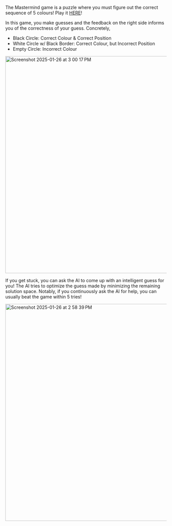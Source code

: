 The Mastermind game is a puzzle where you must figure out the correct sequence of 5 colours! Play it [HERE](https://mastermind-game-gamma.vercel.app/)!

In this game, you make guesses and the feedback on the right side informs you of the correctness of your guess. Concretely,
- Black Circle: Correct Colour & Correct Position
- White Circle w/ Black Border: Correct Colour, but Incorrect Position
- Empty Circle: Incorrect Colour

<img width="678" alt="Screenshot 2025-01-26 at 3 00 17 PM" src="https://github.com/user-attachments/assets/52f4842a-0945-46e3-84ad-817df1800600" />

If you get stuck, you can ask the AI to come up with an intelligent guess for you! The AI tries to optimize the guess made by minimizing the remaining solution space. Notably, if you continuously ask the AI for help, you can usually beat the game within 5 tries!

<img width="678" alt="Screenshot 2025-01-26 at 2 58 39 PM" src="https://github.com/user-attachments/assets/37bb7298-82ba-45e7-b37f-08d40fbd5e2b" />
